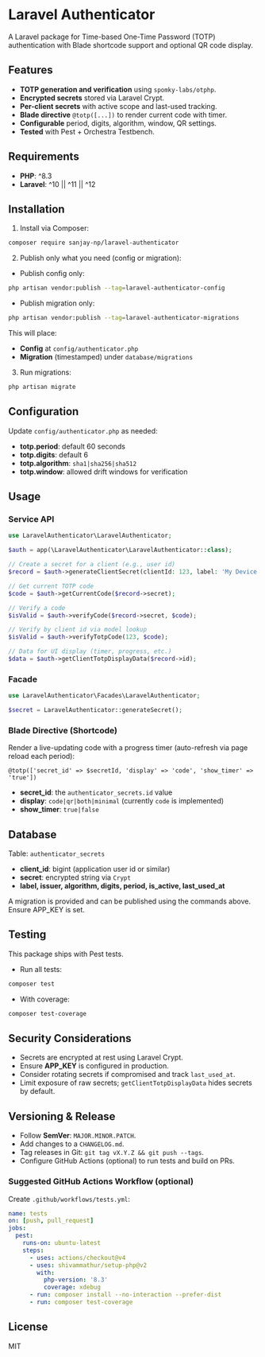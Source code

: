 # Laravel Authenticator

A Laravel package for Time-based One-Time Password (TOTP) authentication with Blade shortcode support and optional QR code display.

## Features

- **TOTP generation and verification** using `spomky-labs/otphp`.
- **Encrypted secrets** stored via Laravel Crypt.
- **Per-client secrets** with active scope and last-used tracking.
- **Blade directive** `@totp([...])` to render current code with timer.
- **Configurable** period, digits, algorithm, window, QR settings.
- **Tested** with Pest + Orchestra Testbench.

## Requirements

- **PHP**: ^8.3
- **Laravel**: ^10 || ^11 || ^12

## Installation

1. Install via Composer:

```bash
composer require sanjay-np/laravel-authenticator
```

2. Publish only what you need (config or migration):

- Publish config only:

```bash
php artisan vendor:publish --tag=laravel-authenticator-config
```

- Publish migration only:

```bash
php artisan vendor:publish --tag=laravel-authenticator-migrations
```

This will place:
- **Config** at `config/authenticator.php`
- **Migration** (timestamped) under `database/migrations`

3. Run migrations:

```bash
php artisan migrate
```

## Configuration

Update `config/authenticator.php` as needed:

- **totp.period**: default 60 seconds
- **totp.digits**: default 6
- **totp.algorithm**: `sha1|sha256|sha512`
- **totp.window**: allowed drift windows for verification

## Usage

### Service API

```php
use LaravelAuthenticator\LaravelAuthenticator;

$auth = app(\LaravelAuthenticator\LaravelAuthenticator::class);

// Create a secret for a client (e.g., user id)
$record = $auth->generateClientSecret(clientId: 123, label: 'My Device');

// Get current TOTP code
$code = $auth->getCurrentCode($record->secret);

// Verify a code
$isValid = $auth->verifyCode($record->secret, $code);

// Verify by client id via model lookup
$isValid = $auth->verifyTotpCode(123, $code);

// Data for UI display (timer, progress, etc.)
$data = $auth->getClientTotpDisplayData($record->id);
```

### Facade

```php
use LaravelAuthenticator\Facades\LaravelAuthenticator;

$secret = LaravelAuthenticator::generateSecret();
```

### Blade Directive (Shortcode)

Render a live-updating code with a progress timer (auto-refresh via page reload each period):

```blade
@totp(['secret_id' => $secretId, 'display' => 'code', 'show_timer' => 'true'])
```

- **secret_id**: the `authenticator_secrets.id` value
- **display**: `code|qr|both|minimal` (currently `code` is implemented)
- **show_timer**: `true|false`

## Database

Table: `authenticator_secrets`

- **client_id**: bigint (application user id or similar)
- **secret**: encrypted string via `Crypt`
- **label, issuer, algorithm, digits, period, is_active, last_used_at**

A migration is provided and can be published using the commands above. Ensure APP_KEY is set.

## Testing

This package ships with Pest tests.

- Run all tests:

```bash
composer test
```

- With coverage:

```bash
composer test-coverage
```

## Security Considerations

- Secrets are encrypted at rest using Laravel Crypt.
- Ensure **APP_KEY** is configured in production.
- Consider rotating secrets if compromised and track `last_used_at`.
- Limit exposure of raw secrets; `getClientTotpDisplayData` hides secrets by default.

## Versioning & Release

- Follow **SemVer**: `MAJOR.MINOR.PATCH`.
- Add changes to a `CHANGELOG.md`.
- Tag releases in Git: `git tag vX.Y.Z && git push --tags`.
- Configure GitHub Actions (optional) to run tests and build on PRs.

### Suggested GitHub Actions Workflow (optional)

Create `.github/workflows/tests.yml`:

```yaml
name: tests
on: [push, pull_request]
jobs:
  pest:
    runs-on: ubuntu-latest
    steps:
      - uses: actions/checkout@v4
      - uses: shivammathur/setup-php@v2
        with:
          php-version: '8.3'
          coverage: xdebug
      - run: composer install --no-interaction --prefer-dist
      - run: composer test-coverage
```

## License

MIT